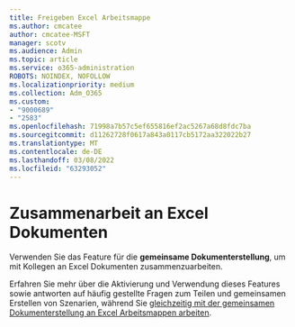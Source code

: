 ```yaml
---
title: Freigeben Excel Arbeitsmappe
ms.author: cmcatee
author: cmcatee-MSFT
manager: scotv
ms.audience: Admin
ms.topic: article
ms.service: o365-administration
ROBOTS: NOINDEX, NOFOLLOW
ms.localizationpriority: medium
ms.collection: Adm_O365
ms.custom:
- "9000689"
- "2583"
ms.openlocfilehash: 71998a7b57c5ef655816ef2ac5267a68d8fdc7ba
ms.sourcegitcommit: d11262728f0617a843a0117cb5172aa322022b27
ms.translationtype: MT
ms.contentlocale: de-DE
ms.lasthandoff: 03/08/2022
ms.locfileid: "63293052"
---
```

# <a name="collaborate-on-excel-documents"></a>Zusammenarbeit an Excel Dokumenten

Verwenden Sie das Feature für die **gemeinsame Dokumenterstellung**, um mit Kollegen an Excel Dokumenten zusammenzuarbeiten. 

Erfahren Sie mehr über die Aktivierung und Verwendung dieses Features sowie antworten auf häufig gestellte Fragen zum Teilen und gemeinsamen Erstellen von Szenarien, während Sie [gleichzeitig mit der gemeinsamen Dokumenterstellung an Excel Arbeitsmappen arbeiten](https://support.office.com/article/7152aa8b-b791-414c-a3bb-3024e46fb104).
